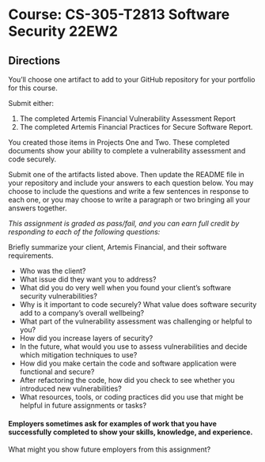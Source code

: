 # Course: CS-305-T2813 Software Security 22EW2

## Directions

You’ll choose one artifact to add to your GitHub repository for your portfolio for this course. 

Submit either:

1. The completed Artemis Financial Vulnerability Assessment Report 
2. The completed Artemis Financial Practices for Secure Software Report. 
 
You created those items in Projects One and Two. These completed documents show your ability to complete a vulnerability assessment and code securely.

Submit one of the artifacts listed above. Then update the README file in your repository and include your answers to each question below. You may choose to include the questions and write a few sentences in response to each one, or you may choose to write a paragraph or two bringing all your answers together. 

*This assignment is graded as pass/fail, and you can earn full credit by responding to each of the following questions:*

Briefly summarize your client, Artemis Financial, and their software requirements. 

- Who was the client? 
- What issue did they want you to address?
- What did you do very well when you found your client’s software security vulnerabilities? 
- Why is it important to code securely? What value does software security add to a company’s overall wellbeing?
- What part of the vulnerability assessment was challenging or helpful to you?
- How did you increase layers of security? 
- In the future, what would you use to assess vulnerabilities and decide which mitigation techniques to use?
- How did you make certain the code and software application were functional and secure? 
- After refactoring the code, how did you check to see whether you introduced new vulnerabilities?
- What resources, tools, or coding practices did you use that might be helpful in future assignments or tasks?

#### Employers sometimes ask for examples of work that you have successfully completed to show your skills, knowledge, and experience. 
What might you show future employers from this assignment?

